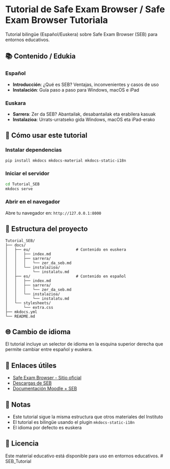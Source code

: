 # Tutorial de Safe Exam Browser / Safe Exam Browser Tutoriala

Tutorial bilingüe (Español/Euskera) sobre Safe Exam Browser (SEB) para entornos educativos.

## 📚 Contenido / Edukia

### Español
- **Introducción**: ¿Qué es SEB? Ventajas, inconvenientes y casos de uso
- **Instalación**: Guía paso a paso para Windows, macOS e iPad

### Euskara
- **Sarrera**: Zer da SEB? Abantailak, desabantailak eta erabilera kasuak
- **Instalazioa**: Urrats-urratseko gida Windows, macOS eta iPad-erako

## 🚀 Cómo usar este tutorial

### Instalar dependencias

```bash
pip install mkdocs mkdocs-material mkdocs-static-i18n
```

### Iniciar el servidor

```bash
cd Tutorial_SEB
mkdocs serve
```

### Abrir en el navegador

Abre tu navegador en: `http://127.0.0.1:8000`

## 📁 Estructura del proyecto

```
Tutorial_SEB/
├── docs/
│   ├── eu/                    # Contenido en euskera
│   │   ├── index.md
│   │   ├── sarrera/
│   │   │   └── zer_da_seb.md
│   │   └── instalazioa/
│   │       └── instalatu.md
│   ├── es/                    # Contenido en español
│   │   ├── index.md
│   │   ├── sarrera/
│   │   │   └── zer_da_seb.md
│   │   └── instalazioa/
│   │       └── instalatu.md
│   └── stylesheets/
│       └── extra.css
├── mkdocs.yml
└── README.md
```

## 🌐 Cambio de idioma

El tutorial incluye un selector de idioma en la esquina superior derecha que permite cambiar entre español y euskera.

## 🔗 Enlaces útiles

- [Safe Exam Browser - Sitio oficial](https://safeexambrowser.org/)
- [Descargas de SEB](https://safeexambrowser.org/download_en.html)
- [Documentación Moodle + SEB](https://docs.moodle.org/403/en/Safe_Exam_Browser)

## 📝 Notas

- Este tutorial sigue la misma estructura que otros materiales del Instituto
- El tutorial es bilingüe usando el plugin `mkdocs-static-i18n`
- El idioma por defecto es euskera

## 📄 Licencia

Este material educativo está disponible para uso en entornos educativos.
#   S E B _ T u t o r i a l  
 